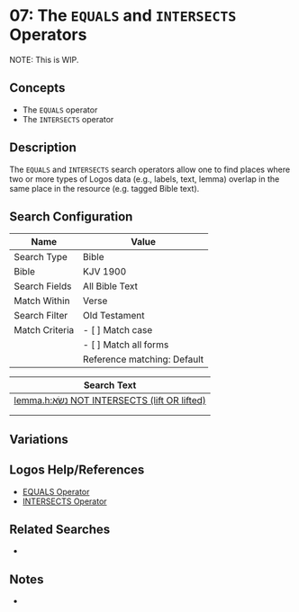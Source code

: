 # 07: The `EQUALS` and `INTERSECTS` Operators 

NOTE: This is WIP.

## Concepts
- The `EQUALS` operator
- The `INTERSECTS` operator

## Description
The `EQUALS` and `INTERSECTS` search operators allow one to find places where two or more types of Logos data (e.g., labels, text, lemma) overlap in the same place in the resource (e.g. tagged Bible text).

## Search Configuration

| Name           | Value                       |
| -------------- | --------------------------- |
| Search Type    | Bible                       |
| Bible          | KJV 1900                    |
| Search Fields  | All Bible Text              |
| Match Within   | Verse                       |
| Search Filter  | Old Testament               |
| Match Criteria | - [ ] Match case            |
|                | - [ ] Match all forms       |
|                | Reference matching: Default |

| Search Text                                                                                                                                                                                                                                                                  |
| ---------------------------------------------------------------------------------------------------------------------------------------------------------------------------------------------------------------------------------------------------------------------------- |
| [lemma.h:נשׂא NOT INTERSECTS (lift OR lifted)](https://ref.ly/logos4/Search?kind=MorphSearch&q=lemma.h%3a%D7%A0%D7%A9%D7%82%D7%90+NOT+INTERSECTS+(lift+OR+lifted)&syntax=v2&documentlevel=verse&match=nostem&in=raw%3aSingle%7CResourceId%3dLLS%3aKJV1900&viewkind=analysis) |
|                                                                                                                                                                                                                                                                              |
|                                                                                                                                                                                                                                                                              |

## Variations


## Logos Help/References
- [EQUALS Operator](https://support.logos.com/hc/en-us/articles/360044454351-How-do-I-use-Search-Operators-in-Logos#EQUALS)
- [INTERSECTS Operator](https://support.logos.com/hc/en-us/articles/360044454351-How-do-I-use-Search-Operators-in-Logos#INTERSECTS)

## Related Searches
- 

## Notes
- 

